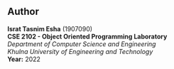 ## Author  

**Israt Tasnim Esha** (1907090)  
**CSE 2102 - Object Oriented Programming Laboratory**  
*Department of Computer Science and Engineering*  
*Khulna University of Engineering and Technology*         
**Year:** 2022
